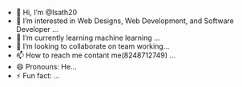 - 👋 Hi, I’m @Isath20
- 👀 I’m interested in Web Designs, Web Development, and Software Developer ...
- 🌱 I’m currently learning machine learning ...
- 💞️ I’m looking to collaborate on team working...
- 📫 How to reach me contant me(8248712749) ...
- 😄 Pronouns: He...
- ⚡ Fun fact: ...

<!---
Isath20/Isath20 is a ✨ special ✨ repository because its `README.md` (this file) appears on your GitHub profile.
You can click the Preview link to take a look at your changes.
--->
